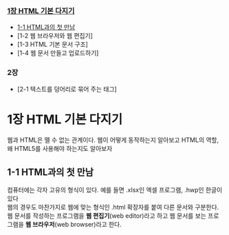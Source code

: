 ### [1장 HTML 기본 다지기](#1장-html-기본-다지기)

- [1-1 HTML과의 첫 만남](#1-1-html과의-첫-만남)
- [1-2 웹 브라우저와 웹 편집기]
- [1-3 HTML 기본 문서 구조]
- [1-4 웹 문서 만들고 업로드하기]

### 2장

- [2-1 텍스트를 덩어리로 묶어 주는 태그]

# 1장 HTML 기본 다지기

웹과 HTML은 뗄 수 없는 관계이다. 웹이 어떻게 동작하는지 알아보고 HTML의 역할, 왜 HTML5를 사용해야 하는지도 알아보자

## 1-1 HTML과의 첫 만남

컴퓨터에는 각자 고유의 형식이 있다. 예를 들면 .xlsx인 엑셀 프로그램, .hwp인 한글이 있다<br>
웹의 경우도 마찬가지로 웹에 맞는 형식인 .html 확장자를 붙여 다른 문서와 구분한다. <br>
웹 문서를 작성하는 프로그램을 **웹 편집기**(web editor)라고 하고 웹 문서를 보는 프로그램을 **웹 브라우저**(web browser)라고 한다.
